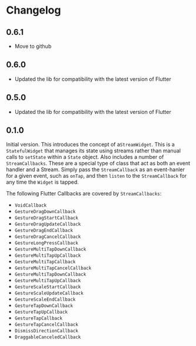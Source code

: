 # Changelog

## 0.6.1

  * Move to github

## 0.6.0

  * Updated the lib for compatibility with the latest version of Flutter 

## 0.5.0

  * Updated the lib for compatibility with the latest version of Flutter 

## 0.1.0

Initial version. This introduces the concept of a`StreamWidget`. This is a `StatefulWidget` that manages its state using streams rather than manual calls to `setState` within a `State` object. Also includes a number of `StreamCallbacks`. These are a special type of class that act as both an event handler and a Stream. Simply pass the `StreamCallback` as an event-hanler for a given event, such as `onTap`, and then `listen` to the `StreamCallback` for any time the `Widget` is tapped.

The following Flutter Callbacks are covered by `StreamCallbacks`:

  - `VoidCallback`
  - `GestureDragDownCallback`
  - `GestureDragStartCallback`
  - `GestureDragUpdateCallback`
  - `GestureDragEndCallback`
  - `GestureDragCancelCallback`
  - `GestureLongPressCallback`
  - `GestureMultiTapDownCallback`
  - `GestureMultiTapUpCallback`
  - `GestureMultiTapCallback`
  - `GestureMultiTapCancelCallback`
  - `GestureMultiTapDownCallback`
  - `GestureMultiTapUpCallback`
  - `GestureScaleStartCallback`
  - `GestureScaleUpdateCallback`
  - `GestureScaleEndCallback`
  - `GestureTapDownCallback`
  - `GestureTapUpCallback`
  - `GestureTapCallback`
  - `GestureTapCancelCallback`
  - `DismissDirectionCallback`
  - `DraggableCanceledCallback`
